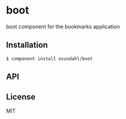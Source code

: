 
# boot

  boot component for the bookmarks application

## Installation

    $ component install esundahl/boot

## API

   

## License

  MIT
